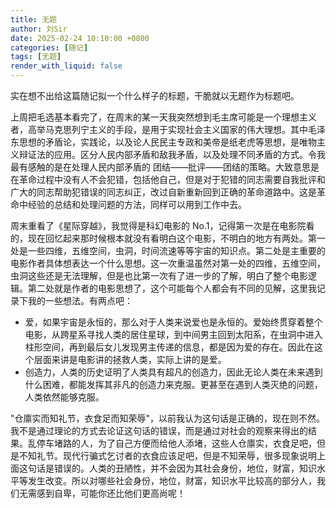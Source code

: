 ```yaml
---
title: 无题
author: 刘Sir
date: 2025-02-24 10:10:00 +0800
categories: [随记]
tags: [无题]
render_with_liquid: false
---
```


实在想不出给这篇随记拟一个什么样子的标题，干脆就以无题作为标题吧。  

上周把毛选基本看完了，在周末的某一天我突然想到毛主席可能是一个理想主义者，高举马克思列宁主义的手段，是用于实现社会主义国家的伟大理想。其中毛泽东思想的矛盾论，实践论，以及论人民民主专政和美帝是纸老虎等思想，是唯物主义辩证法的应用。区分人民内部矛盾和敌我矛盾，以及处理不同矛盾的方式。令我最有感触的是在处理人民内部矛盾的 团结——批评——团结的策略。大致意思是在革命过程中没有人不会犯错，包括他自己，但是对于犯错的同志需要自我批评和广大的同志帮助犯错误的同志纠正，改过自新重新回到正确的革命道路中。这是革命中经验的总结和处理问题的方法，同样可以用到工作中去。  

周末重看了《星际穿越》，我觉得是科幻电影的 No.1，记得第一次是在电影院看的，现在回忆起来那时候根本就没有看明白这个电影，不明白的地方有两处。第一处是一些四维，五维空间，虫洞，时间流速等等宇宙的知识点。第二处是主重要的电影作者具体想表达一个什么思想。这一次重温虽然对第一处的四维，五维空间，虫洞这些还是无法理解，但是也比第一次有了进一步的了解，明白了整个电影逻辑。第二处就是作者的电影思想了，这个可能每个人都会有不同的见解，这里我记录下我的一些想法。有两点吧：
- 爱，如果宇宙是永恒的，那么对于人类来说爱也是永恒的。爱始终贯穿着整个电影，从跨星系寻找人类的居住星球，到中间男主回到太阳系，在虫洞中进入柱形空间，再到最后女儿发现男主传递的信息，都是因为爱的存在。因此在这个层面来讲是电影讲的拯救人类，实际上讲的是爱。
- 创造力，人类的历史证明了人类具有超凡的创造力，因此无论人类在未来遇到什么困难，都能发挥其非凡的创造力来克服。更甚至在遇到人类灭绝的问题，人类依然能够克服。

"仓廪实而知礼节，衣食足而知荣辱"，以前我认为这句话是正确的，现在则不然。我不是通过理论的方式去论证这句话的错误，而是通过对社会的观察来得出的结果。乱停车堵路的人，为了自己方便而给他人添堵，这些人仓廪实，衣食足吧，但是不知礼节。现代行骗式乞讨者的衣食应该足吧，但是不知荣辱，很多现象说明上面这句话是错误的。人类的丑陋性，并不会因为其社会身份，地位，财富，知识水平等发生改变。所以对哪些社会身份，地位，财富，知识水平比较高的部分人，我们无需感到自卑，可能你还比他们更高尚呢！

